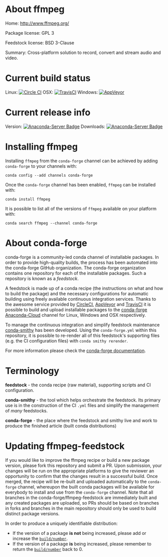About ffmpeg
============

Home: http://www.ffmpeg.org/

Package license: GPL 3

Feedstock license: BSD 3-Clause

Summary: Cross-platform solution to record, convert and stream audio and video.



Current build status
====================

Linux: [![Circle CI](https://circleci.com/gh/conda-forge/ffmpeg-feedstock.svg?style=shield)](https://circleci.com/gh/conda-forge/ffmpeg-feedstock)
OSX: [![TravisCI](https://travis-ci.org/conda-forge/ffmpeg-feedstock.svg?branch=master)](https://travis-ci.org/conda-forge/ffmpeg-feedstock)
Windows: [![AppVeyor](https://ci.appveyor.com/api/projects/status/github/conda-forge/ffmpeg-feedstock?svg=True)](https://ci.appveyor.com/project/conda-forge/ffmpeg-feedstock/branch/master)

Current release info
====================
Version: [![Anaconda-Server Badge](https://anaconda.org/conda-forge/ffmpeg/badges/version.svg)](https://anaconda.org/conda-forge/ffmpeg)
Downloads: [![Anaconda-Server Badge](https://anaconda.org/conda-forge/ffmpeg/badges/downloads.svg)](https://anaconda.org/conda-forge/ffmpeg)

Installing ffmpeg
=================

Installing `ffmpeg` from the `conda-forge` channel can be achieved by adding `conda-forge` to your channels with:

```
conda config --add channels conda-forge
```

Once the `conda-forge` channel has been enabled, `ffmpeg` can be installed with:

```
conda install ffmpeg
```

It is possible to list all of the versions of `ffmpeg` available on your platform with:

```
conda search ffmpeg --channel conda-forge
```


About conda-forge
=================

conda-forge is a community-led conda channel of installable packages.
In order to provide high-quality builds, the process has been automated into the
conda-forge GitHub organization. The conda-forge organization contains one repository
for each of the installable packages. Such a repository is known as a *feedstock*.

A feedstock is made up of a conda recipe (the instructions on what and how to build
the package) and the necessary configurations for automatic building using freely
available continuous integration services. Thanks to the awesome service provided by
[CircleCI](https://circleci.com/), [AppVeyor](http://www.appveyor.com/)
and [TravisCI](https://travis-ci.org/) it is possible to build and upload installable
packages to the [conda-forge](https://anaconda.org/conda-forge)
[Anaconda-Cloud](http://docs.anaconda.org/) channel for Linux, Windows and OSX respectively.

To manage the continuous integration and simplify feedstock maintenance
[conda-smithy](http://github.com/conda-forge/conda-smithy) has been developed.
Using the ``conda-forge.yml`` within this repository, it is possible to re-render all of
this feedstock's supporting files (e.g. the CI configuration files) with ``conda smithy rerender``.

For more information please check the [conda-forge documentation](https://conda-forge.org/docs/).

Terminology
===========

**feedstock** - the conda recipe (raw material), supporting scripts and CI configuration.

**conda-smithy** - the tool which helps orchestrate the feedstock.
                   Its primary use is in the construction of the CI ``.yml`` files
                   and simplify the management of *many* feedstocks.

**conda-forge** - the place where the feedstock and smithy live and work to
                  produce the finished article (built conda distributions)


Updating ffmpeg-feedstock
=========================

If you would like to improve the ffmpeg recipe or build a new
package version, please fork this repository and submit a PR. Upon submission,
your changes will be run on the appropriate platforms to give the reviewer an
opportunity to confirm that the changes result in a successful build. Once
merged, the recipe will be re-built and uploaded automatically to the
`conda-forge` channel, whereupon the built conda packages will be available for
everybody to install and use from the `conda-forge` channel.
Note that all branches in the conda-forge/ffmpeg-feedstock are
immediately built and any created packages are uploaded, so PRs should be based
on branches in forks and branches in the main repository should only be used to
build distinct package versions.

In order to produce a uniquely identifiable distribution:
 * If the version of a package **is not** being increased, please add or increase
   the [``build/number``](http://conda.pydata.org/docs/building/meta-yaml.html#build-number-and-string).
 * If the version of a package **is** being increased, please remember to return
   the [``build/number``](http://conda.pydata.org/docs/building/meta-yaml.html#build-number-and-string)
   back to 0.
